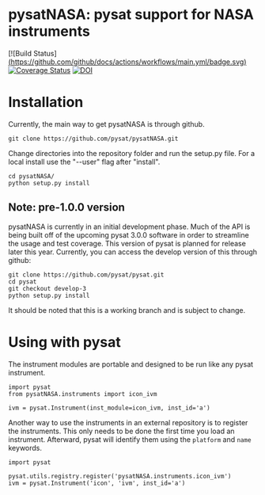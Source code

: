 # pysatNASA: pysat support for NASA instruments
[![Build Status][(https://github.com/github/docs/actions/workflows/main.yml/badge.svg)](https://github.com/github/docs/actions/workflows/main.yml/badge.svg)
[![Coverage Status](https://coveralls.io/repos/github/pysat/pysatNASA/badge.svg?branch=main)](https://coveralls.io/github/pysat/pysatNASA?branch=main)
[![DOI](https://zenodo.org/badge/287387638.svg)](https://zenodo.org/badge/latestdoi/287387638)

# Installation

Currently, the main way to get pysatNASA is through github.

```
git clone https://github.com/pysat/pysatNASA.git
```

Change directories into the repository folder and run the setup.py file.  For
a local install use the "--user" flag after "install".

```
cd pysatNASA/
python setup.py install
```

Note: pre-1.0.0 version
------------------
pysatNASA is currently in an initial development phase.  Much of the API is being built off of the upcoming pysat 3.0.0 software in order to streamline the usage and test coverage.  This version of pysat is planned for release later this year.  Currently, you can access the develop version of this through github:
```
git clone https://github.com/pysat/pysat.git
cd pysat
git checkout develop-3
python setup.py install
```
It should be noted that this is a working branch and is subject to change.

# Using with pysat

The instrument modules are portable and designed to be run like any pysat instrument.

```
import pysat
from pysatNASA.instruments import icon_ivm

ivm = pysat.Instrument(inst_module=icon_ivm, inst_id='a')
```
Another way to use the instruments in an external repository is to register the instruments.  This only needs to be done the first time you load an instrument.  Afterward, pysat will identify them using the `platform` and `name` keywords.

```
import pysat

pysat.utils.registry.register('pysatNASA.instruments.icon_ivm')
ivm = pysat.Instrument('icon', 'ivm', inst_id='a')
```
